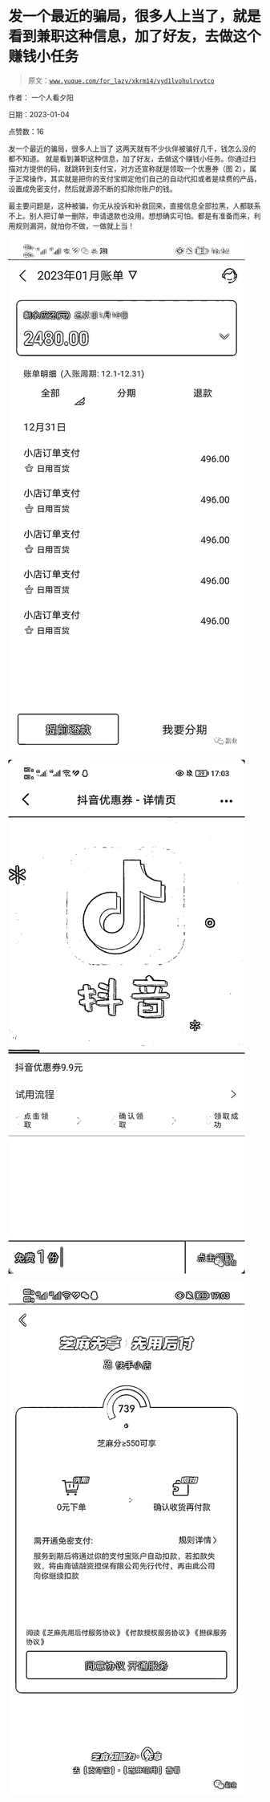 # 发一个最近的骗局，很多人上当了，就是看到兼职这种信息，加了好友，去做这个赚钱小任务

> 原文：[`www.yuque.com/for_lazy/xkrm14/vyd1lvohulrvvtco`](https://www.yuque.com/for_lazy/xkrm14/vyd1lvohulrvvtco)

作者： 一个人看夕阳 

日期：2023-01-04 

点赞数：16 

发一个最近的骗局，很多人上当了 这两天就有不少伙伴被骗好几千，钱怎么没的都不知道。 就是看到兼职这种信息，加了好友，去做这个赚钱小任务。你通过扫描对方提供的码，就跳转到支付宝，对方还宣称就是领取一个优惠券（图 2），属于正常操作，其实就是把你的支付宝绑定他们自己的自动代扣或者是续费的产品，设置成免密支付，然后就源源不断的扣除你账户的钱。 

最主要问题是，这种被骗，你无从投诉和补救回来，直接信息全部拉黑，人都联系不上。别人把订单一删除，申请退款也没用。想想确实可怕。都是有准备而来，利用规则漏洞，就怕你不做，一做就上当！ 

![](img/c81f0d085f28fd6f42224d11022566cc.png)  

![](img/2a91828c6e0322682cd9d8c346a8a4bc.png) 

![](img/146cbe0d69d31c8dcc60e21f1bfca957.png)  

